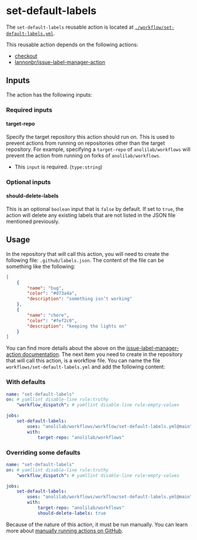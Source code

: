 # set-default-labels

The `set-default-labels` reusable action is located at [`./workflow/set-default-labels.yml`](https://github.com/anolilab/workflows/tree/main/workflow/set-default-labels.yml).

This reusable action depends on the following actions:

-   [checkout](https://github.com/marketplace/actions/checkout)
-   [lannonbr/issue-label-manager-action](https://github.com/marketplace/actions/issue-label-manager-action)

## Inputs

The action has the following inputs:

### Required inputs

#### target-repo

Specify the target repository this action should run on. This is used to prevent actions from running on repositories other than the target repository. For example, specifying a `target-repo` of `anolilab/workflows` will prevent the action from running on forks of `anolilab/workflows`.

-   This `input` is required. (`type:string`)

### Optional inputs

#### should-delete-labels

This is an optional `boolean` input that is `false` by default. If set to `true`, the action will delete any existing labels that are not listed in the JSON file mentioned previously.

## Usage

In the repository that will call this action, you will need to create the following file: `.github/labels.json`. The content of the file can be something like the following:

```json
[
    {
        "name": "bug",
        "color": "#d73a4a",
        "description": "something isn’t working"
    },
    {
        "name": "chore",
        "color": "#fef2c0",
        "description": "keeping the lights on"
    }
]
```

You can find more details about the above on the [issue-label-manager-action documentation](https://github.com/marketplace/actions/issue-label-manager-action#issue-label-manager-action). The next item you need to create in the repository that will call this action, is a workflow file. You can name the file `workflows/set-default-labels.yml` and add the following content:

### With defaults

```yml
name: "set-default-labels"
on: # yamllint disable-line rule:truthy
    "workflow_dispatch": # yamllint disable-line rule:empty-values

jobs:
    set-default-labels:
        uses: "anolilab/workflows/workflow/set-default-labels.yml@main"
        with:
            target-repo: "anolilab/workflows"
```

### Overriding some defaults

```yml
name: "set-default-labels"
on: # yamllint disable-line rule:truthy
    "workflow_dispatch": # yamllint disable-line rule:empty-values

jobs:
    set-default-labels:
        uses: "anolilab/workflows/workflow/set-default-labels.yml@main"
        with:
            target-repo: "anolilab/workflows"
            should-delete-labels: true
```

Because of the nature of this action, it must be run manually. You can learn more about [manually running actions on GitHub](https://docs.github.com/en/actions/managing-workflow-runs/manually-running-a-workflow).
